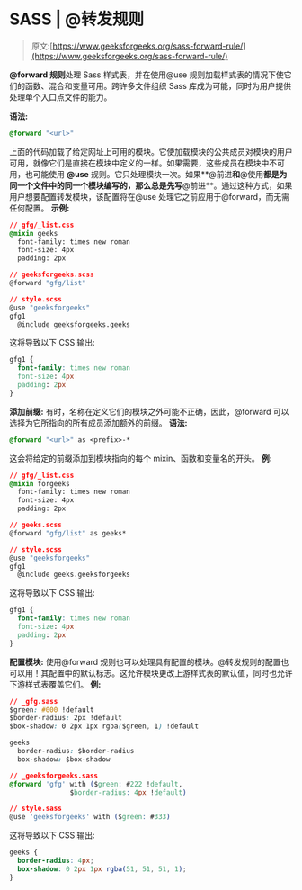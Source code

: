 # SASS | @转发规则

> 原文:[https://www.geeksforgeeks.org/sass-forward-rule/](https://www.geeksforgeeks.org/sass-forward-rule/)

**@forward 规则**处理 Sass 样式表，并在使用@use 规则加载样式表的情况下使它们的函数、混合和变量可用。跨许多文件组织 Sass 库成为可能，同时为用户提供处理单个入口点文件的能力。

**语法:**

```css
@forward "<url>"
```

上面的代码加载了给定网址上可用的模块。它使加载模块的公共成员对模块的用户可用，就像它们是直接在模块中定义的一样。如果需要，这些成员在模块中不可用，也可能使用 **@use** 规则。它只处理模块一次。如果**@前进**和**@使用**都是为同一个文件中的同一个模块编写的，那么总是先写**@前进**。通过这种方式，如果用户想要配置转发模块，该配置将在@use 处理它之前应用于@forward，而无需任何配置。
**示例:**

```css
// gfg/_list.css
@mixin geeks 
  font-family: times new roman
  font-size: 4px
  padding: 2px

// geeksforgeeks.scss
@forward "gfg/list"

// style.scss
@use "geeksforgeeks"
gfg1 
  @include geeksforgeeks.geeks
```

这将导致以下 CSS 输出:

```css
gfg1 {
  font-family: times new roman
  font-size: 4px
  padding: 2px
}

```

**添加前缀:**
有时，名称在定义它们的模块之外可能不正确，因此，@forward 可以选择为它所指向的所有成员添加额外的前缀。
**语法:**

```css
@forward "<url>" as <prefix>-*
```

这会将给定的前缀添加到模块指向的每个 mixin、函数和变量名的开头。
**例:**

```css
// gfg/_list.css
@mixin forgeeks
  font-family: times new roman
  font-size: 4px
  padding: 2px

// geeks.scss
@forward "gfg/list" as geeks*

// style.scss
@use "geeksforgeeks"
gfg1 
  @include geeks.geeksforgeeks
```

这将导致以下 CSS 输出:

```css
gfg1 {
  font-family: times new roman
  font-size: 4px
  padding: 2px
}

```

**配置模块:**
使用@forward 规则也可以处理具有配置的模块。@转发规则的配置也可以用！其配置中的默认标志。这允许模块更改上游样式表的默认值，同时也允许下游样式表覆盖它们。
**例:**

```css
// _gfg.sass
$green: #000 !default
$border-radius: 2px !default
$box-shadow: 0 2px 1px rgba($green, 1) !default

geeks
  border-radius: $border-radius
  box-shadow: $box-shadow

// _geeksforgeeks.sass
@forward 'gfg' with ($green: #222 !default,
               $border-radius: 4px !default)

// style.sass
@use 'geeksforgeeks' with ($green: #333)
```

这将导致以下 CSS 输出:

```css
geeks {
  border-radius: 4px;
  box-shadow: 0 2px 1px rgba(51, 51, 51, 1);
}

```